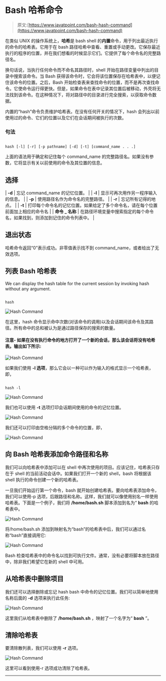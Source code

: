 # Bash 哈希命令

> 原文:[https://www.javatpoint.com/bash-hash-command](https://www.javatpoint.com/bash-hash-command)

在类似 UNIX 的操作系统上，**哈希**是 bash shell 的**内置**命令，用于列出最近执行的命令的哈希表。它用于在 bash 路径哈希中查看、重置或手动更改。它保存最近执行的程序的位置，并在我们想看的时候显示它们。它提供了每个命令名的完整路径名。

换句话说，当执行任何命令而不命名其路径时，shell 开始在路径变量中列出的目录中搜索该命令。当 Bash 获得该命令时，它会将该位置保存在哈希表中，以便记住该命令的位置。之后，Bash 开始检查表来查找命令的位置，而不是再次查找命令。它使命令运行得更快。但是，如果命令在表中记录其位置后被移动，外壳将无法找到该命令。在这种情况下，将对路径中的目录进行完全搜索，以获取命令数据。

内置的“hash”命令负责维护哈希表。在没有任何开关的情况下，hash 会列出以前使用过的命令、它们的位置以及它们在会话期间被执行的次数。

### 句法

```

hash [-l] [-r] [-p pathname] [-d] [-t] [command_name . . .]

```

上面的语法用于确定和记住每个 command_name 的完整路径名。如果没有参数，它将显示有关以前使用的命令及其位置的信息。

## 选择

| **-d** | 忘记 command_name 的记忆位置。 |
| **-l** | 显示可再次用作另一程序输入的信息。 |
| **-p** | 使用路径名作为命令名的完整路径。 |
| **-r** | 忘记所有记得的地点。 |
| **-t** | 打印每个命令名的记忆位置。如果给定了多个命令名，请在每个位置前面加上相应的命令名 |
| **命令 _ 名称** | 在路径环境变量中搜索指定的每个命令名，如果找到，则添加到记住的命令列表中。 |

## 退出状态

哈希命令返回“0”表示成功。非零值表示找不到 command_name，或者给出了无效选项。

## 列表 Bash 哈希表

We can display the hash table for the current session by invoking hash without any argument.

```

hash

```

![Hash Command](../Images/cbed0f4ed07608ef3782bde5b500b75a.png)

在这里，hash 命令显示命中次数(对该命令的调用)以及会话期间该命令及其路径。所有命中的总和被认为是通过路径保存的搜索的数量。

#### 注意- 如果在没有执行命令的地方打开了一个新的会话，那么该会话将没有哈希表。输出如下所示:

![Hash Command](../Images/82d92b34f826cc4a61850df61aab1ba9.png)

如果我们使用 **-l 选项**，那么它会以一种可以作为输入的格式显示一个哈希表，即，

```

hash -l

```

![Hash Command](../Images/b4ada65496640720edac106a3614ac70.png)

我们也可以使用 **-t** 选项打印会话期间使用的命令的记忆位置。

![Hash Command](../Images/677d2caaa289a43c7c13e63e794806b7.png)

我们还可以打印由空格分隔的多个命令的位置，即，

![Hash Command](../Images/0bcd26b292fb71b47bcf76c9477c7004.png)

## 向 Bash 哈希表添加命令路径和名称

我们可以向哈希表中添加可以在 shell 中再次使用的项目。应该记住，哈希表只存在于 shell 的当前活动会话中。如果我们打开一个新的 shell，bash 将根据该 shell 执行的命令创建一个新的哈希表。

一旦我们开始运行第一个命令，bash 就开始创建哈希表。要向哈希表添加命令，我们可以使用-p 选项，后跟路径和名称。这样，我们就可以像使用别名一样使用哈希表。下面是一个例子，我们将 **/home/bash.sh** 脚本添加到名为“ **bash** 的哈希表中。

![Hash Command](../Images/83488ca0880397a8088c4a2855c5227e.png)

将/home/bash.sh 添加到映射名为“bash”的哈希表中后，我们可以通过名称“bash”直接调用它:

![Hash Command](../Images/7f1c4abd20e1c2b2df2554070554fb1b.png)

Bash 检查哈希表中的命令名以找到可执行文件。通常，没有必要将脚本放在路径中，除非我们希望它在新的 shell 中可用。

## 从哈希表中删除项目

我们还可以选择删除或忘记 hash bash 中命令的记忆位置。我们可以简单地使用名称后面的 **-d** 选项来执行此任务:

![Hash Command](../Images/29b81dac9245cc5e4f04d8de3d6a2da0.png)

这里我们从哈希表中删除了 **/home/bash.sh** ，映射了一个名字为“ **bash** ”。

## 清除哈希表

要清除散列表，我们可以使用 **-r** 选项。

![Hash Command](../Images/09b8a5fcd49664c6304c98f8347a8b11.png)

这里可以看到使用-r 选项成功清除了哈希表。

* * *